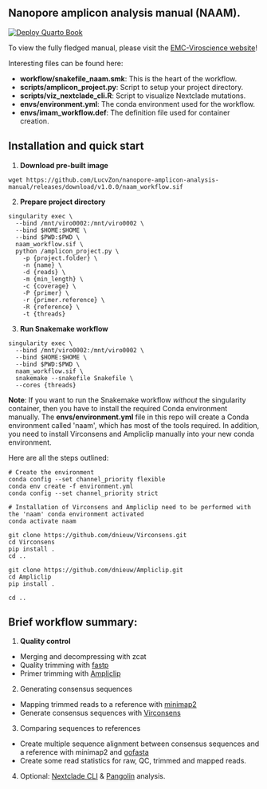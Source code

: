 ## Nanopore amplicon analysis manual (NAAM).

[![Deploy Quarto Book](https://github.com/LucvZon/nanopore-amplicon-analysis-manual/actions/workflows/deploy.yml/badge.svg)](https://github.com/LucvZon/nanopore-amplicon-analysis-manual/actions/workflows/deploy.yml)

To view the fully fledged manual, please visit the [EMC-Viroscience website](https://lucvzon.github.io/EMC-Viroscience.github.io/workflows.html)!

Interesting files can be found here:

-   **workflow/snakefile_naam.smk**: This is the heart of the workflow.
-   **scripts/amplicon_project.py**: Script to setup your project directory.
-   **scripts/viz_nextclade_cli.R**: Script to visualize Nextclade mutations.
-   **envs/environment.yml**: The conda environment used for the workflow.
-   **envs/imam_workflow.def**: The definition file used for container creation.

## Installation and quick start

1.  **Download pre-built image**
```         
wget https://github.com/LucvZon/nanopore-amplicon-analysis-manual/releases/download/v1.0.0/naam_workflow.sif
```

2.  **Prepare project directory**
```         
singularity exec \
  --bind /mnt/viro0002:/mnt/viro0002 \
  --bind $HOME:$HOME \
  --bind $PWD:$PWD \
  naam_workflow.sif \
  python /amplicon_project.py \
    -p {project.folder} \
    -n {name} \
    -d {reads} \
    -m {min_length} \
    -c {coverage} \
    -P {primer} \
    -r {primer.reference} \
    -R {reference} \
    -t {threads}
```

3.  **Run Snakemake workflow**
```         
singularity exec \
  --bind /mnt/viro0002:/mnt/viro0002 \
  --bind $HOME:$HOME \
  --bind $PWD:$PWD \
  naam_workflow.sif \
  snakemake --snakefile Snakefile \
  --cores {threads}
```

**Note**: If you want to run the Snakemake workflow _without_ the singularity container, then you have to install the required Conda environment manually. The **envs/environment.yml** file in this repo will create a Conda environment called 'naam', which has most of the tools required. In addition, you need to install Virconsens and Ampliclip manually into your new conda environment. 

Here are all the steps outlined:
```         
# Create the environment
conda config --set channel_priority flexible
conda env create -f environment.yml
conda config --set channel_priority strict

# Installation of Virconsens and Ampliclip need to be performed with the 'naam' conda environment activated
conda activate naam

git clone https://github.com/dnieuw/Virconsens.git
cd Virconsens
pip install .
cd ..

git clone https://github.com/dnieuw/Ampliclip.git
cd Ampliclip
pip install .

cd ..
```

## Brief workflow summary:

1.  **Quality control**
  -   Merging and decompressing with zcat
  -   Quality trimming with [fastp](https://github.com/OpenGene/fastp)
  -   Primer trimming with [Ampliclip](https://github.com/dnieuw/Ampliclip)

2.  Generating consensus sequences
  -   Mapping trimmed reads to a reference with [minimap2](https://github.com/lh3/minimap2)
  -   Generate consensus sequences with [Virconsens](https://github.com/dnieuw/Virconsens)

3.  Comparing sequences to references
  -   Create multiple sequence alignment between consensus sequences and a reference with minimap2 and [gofasta](https://github.com/virus-evolution/gofasta)
  -   Create some read statistics for raw, QC, trimmed and mapped reads. 

4.  Optional: [Nextclade CLI](https://docs.nextstrain.org/projects/nextclade/en/stable/user/nextclade-cli/index.html) & [Pangolin](https://github.com/cov-lineages/pangolin) analysis.
